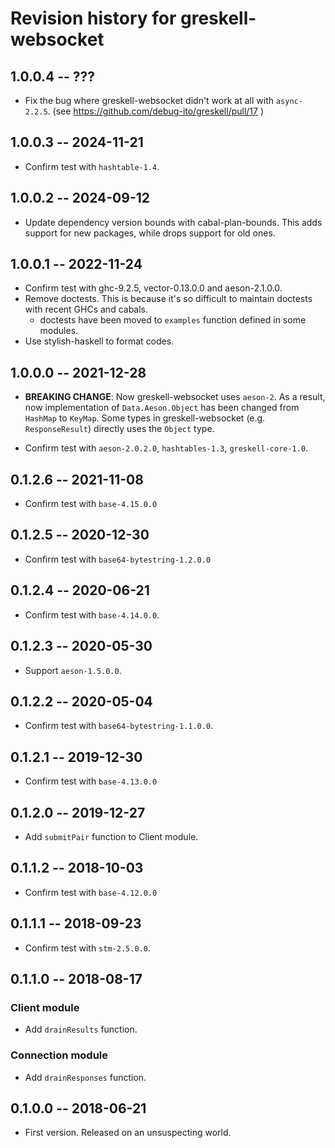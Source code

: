 # Revision history for greskell-websocket

## 1.0.0.4  -- ???

* Fix the bug where greskell-websocket didn't work at all with `async-2.2.5`. (see https://github.com/debug-ito/greskell/pull/17 )

## 1.0.0.3  -- 2024-11-21

* Confirm test with `hashtable-1.4`.

## 1.0.0.2  -- 2024-09-12

* Update dependency version bounds with cabal-plan-bounds.
  This adds support for new packages, while drops support for old ones.

## 1.0.0.1  -- 2022-11-24

* Confirm test with ghc-9.2.5, vector-0.13.0.0 and aeson-2.1.0.0.
* Remove doctests. This is because it's so difficult to maintain doctests with recent GHCs and cabals.
  * doctests have been moved to `examples` function defined in some modules.
* Use stylish-haskell to format codes.

## 1.0.0.0  -- 2021-12-28

* **BREAKING CHANGE**: Now greskell-websocket uses `aeson-2`.
  As a result, now implementation of `Data.Aeson.Object` has been changed from `HashMap` to `KeyMap`.
  Some types in greskell-websocket (e.g. `ResponseResult`) directly uses the `Object` type.

* Confirm test with `aeson-2.0.2.0`, `hashtables-1.3`, `greskell-core-1.0`.

## 0.1.2.6  -- 2021-11-08

* Confirm test with `base-4.15.0.0`

## 0.1.2.5  -- 2020-12-30

* Confirm test with `base64-bytestring-1.2.0.0`

## 0.1.2.4  -- 2020-06-21

* Confirm test with `base-4.14.0.0`.

## 0.1.2.3  -- 2020-05-30

* Support `aeson-1.5.0.0`.

## 0.1.2.2  -- 2020-05-04

* Confirm test with `base64-bytestring-1.1.0.0`.

## 0.1.2.1  -- 2019-12-30

* Confirm test with `base-4.13.0.0`

## 0.1.2.0  -- 2019-12-27

* Add `submitPair` function to Client module.

## 0.1.1.2  -- 2018-10-03

* Confirm test with `base-4.12.0.0`


## 0.1.1.1  -- 2018-09-23

* Confirm test with `stm-2.5.0.0`.


## 0.1.1.0  -- 2018-08-17

### Client module

* Add `drainResults` function.

### Connection module

* Add `drainResponses` function.


## 0.1.0.0  -- 2018-06-21

* First version. Released on an unsuspecting world.
